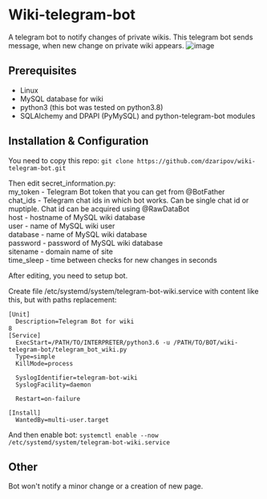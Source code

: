 # Wiki-telegram-bot
A telegram bot to notify changes of private wikis. This telegram bot sends message, when new change on private wiki appears.
![image](https://user-images.githubusercontent.com/15835291/235373926-59a6d8ed-0e5a-49af-bbf2-1c7e8e78ce37.png)
## Prerequisites
* Linux
* MySQL database for wiki
* python3 (this bot was tested on python3.8)
* SQLAlchemy and DPAPI (PyMySQL) and python-telegram-bot modules
## Installation & Configuration
You need to copy this repo: `git clone https://github.com/dzaripov/wiki-telegram-bot.git`

Then edit secret_information.py: \
my_token - Telegram Bot token that you can get from @BotFather \
chat_ids - Telegram chat ids in which bot works. Can be single chat id or muptiple. Chat id can be acquired using @RawDataBot \
host - hostname of MySQL wiki database \
user - name of MySQL wiki user \
database - name of MySQL wiki database \
password - password of MySQL wiki database\
sitename - domain name of site\
time_sleep - time between checks for new changes in seconds

After editing, you need to setup bot.


Create file /etc/systemd/system/telegram-bot-wiki.service with content like this, but with paths replacement:
```
[Unit]
  Description=Telegram Bot for wiki
8
[Service]
  ExecStart=/PATH/TO/INTERPRETER/python3.6 -u /PATH/TO/BOT/wiki-telegram-bot/telegram_bot_wiki.py
  Type=simple
  KillMode=process

  SyslogIdentifier=telegram-bot-wiki
  SyslogFacility=daemon

  Restart=on-failure

[Install]
  WantedBy=multi-user.target
```
And then enable bot: `systemctl enable --now /etc/systemd/system/telegram-bot-wiki.service`

## Other
Bot won't notify a minor change or a creation of new page. 
